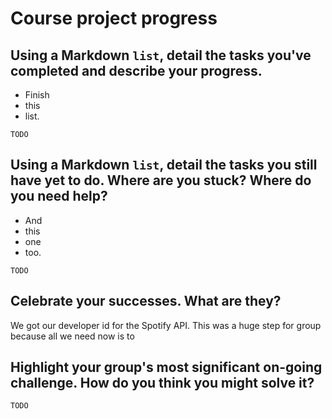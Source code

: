 # Course project progress

## Using a Markdown `list`, detail the tasks you've completed and describe your progress.

* Finish
* this
* list.

`TODO`

## Using a Markdown `list`, detail the tasks you still have yet to do. Where are you stuck? Where do you need help?

* And
* this
* one
* too.

`TODO`

## Celebrate your successes. What are they?

We got our developer id for the Spotify API. This was a huge step for group because all we need now is to 

## Highlight your group's most significant on-going challenge. How do you think you might solve it?

`TODO`